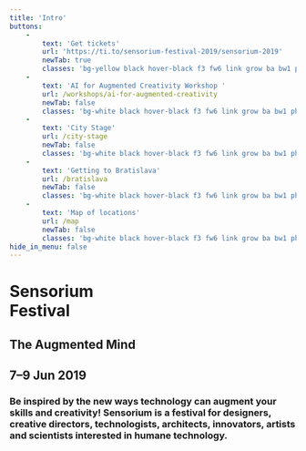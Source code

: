 ```yaml
---
title: 'Intro'
buttons:
    -
        text: 'Get tickets'
        url: 'https://ti.to/sensorium-festival-2019/sensorium-2019'
        newTab: true
        classes: 'bg-yellow black hover-black f3 fw6 link grow ba bw1 ph3 pv1 mb2 mr2 dib'
    -
        text: 'AI for Augmented Creativity Workshop '
        url: /workshops/ai-for-augmented-creativity
        newTab: false
        classes: 'bg-white black hover-black f3 fw6 link grow ba bw1 ph3 pv1 mb2 mr2 dib'
    -
        text: 'City Stage'
        url: /city-stage
        newTab: false
        classes: 'bg-white black hover-black f3 fw6 link grow ba bw1 ph3 pv1 mb2 mr2 dib'
    -
        text: 'Getting to Bratislava'
        url: /bratislava
        newTab: false
        classes: 'bg-white black hover-black f3 fw6 link grow ba bw1 ph3 pv1 mb2 mr2 dib'
    -
        text: 'Map of locations'
        url: /map
        newTab: false
        classes: 'bg-white black hover-black f3 fw6 link grow ba bw1 ph3 pv1 mb2 mr2 dib'
hide_in_menu: false
---
```


<!-- <h2 class="rotated-right">4-5 May 2018, Bratislava</h2> -->
# Sensorium <br class="dn-ns">Festival
## The&nbsp;Augmented Mind
<h2 class="festivaldate--inline">7&ndash;9 Jun 2019</h2>
<h3 class="description">Be inspired by the new ways technology can augment your skills and creativity! Sensorium is a festival for designers, creative directors, technologists, architects, innovators, artists and scientists interested in humane technology.</h3>
